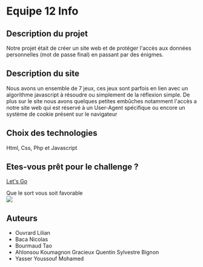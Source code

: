 # Equipe 12 Info 
## Description du projet 
Notre projet était de créer un site web et de protéger l'accès aux données personnelles (mot de passe final) en passant par des énigmes.

## Description du site 
Nous avons un ensemble de 7 jeux, ces jeux sont parfois en lien avec un algorithme javascript à résoudre ou simplement de la réflexion simple.
De plus sur le site nous avons quelques petites embûches notamment l'accès a notre site web qui est réservé à un User-Agent spécifique ou encore un système de cookie présent sur le navigateur 

## Choix des technologies 

 Html,  Css, Php et Javascript 
 
## Etes-vous prêt pour le challenge ?

[Let's Go](http://hackmywebsite.alwaysdata.net/)

Que le sort vous soit favorable  
![](https://images-wixmp-ed30a86b8c4ca887773594c2.wixmp.com/f/0e57fc76-2966-4407-9cc3-a90dda70f182/d5133mg-662b1fee-0ca7-4642-ab73-aae9f2b5f797.jpg?token=eyJ0eXAiOiJKV1QiLCJhbGciOiJIUzI1NiJ9.eyJzdWIiOiJ1cm46YXBwOiIsImlzcyI6InVybjphcHA6Iiwib2JqIjpbW3sicGF0aCI6IlwvZlwvMGU1N2ZjNzYtMjk2Ni00NDA3LTljYzMtYTkwZGRhNzBmMTgyXC9kNTEzM21nLTY2MmIxZmVlLTBjYTctNDY0Mi1hYjczLWFhZTlmMmI1Zjc5Ny5qcGcifV1dLCJhdWQiOlsidXJuOnNlcnZpY2U6ZmlsZS5kb3dubG9hZCJdfQ.vyzH_QpsTFDiwmImC70d5B1AMH3qjwYrYLredAjyV2I)


## Auteurs
- Ouvrard Lilian
- Baca Nicolas
- Bourmaud Tao
- Ahlonsou Koumagnon Gracieux Quentin Sylvestre Bignon 
- Yasser Youssouf Mohamed 


